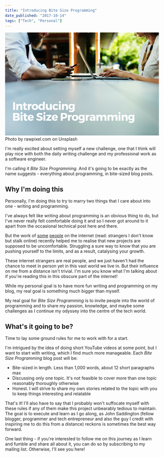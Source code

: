 ```yaml
---
title: "Introducing Bite Size Programming"
date_published: "2017-10-14"
tags: ["Tech", "Personal"]
---
```


![introducing bite size programming banner nickang blog](images/introducing-bite-size-programming-banner-nickang-blog.png) Photo by rawpixel.com on Unsplash

I'm really excited about setting myself a new challenge, one that I think will play nice with both the daily writing challenge and my professional work as a software engineer.

I'm calling it _Bite Size Programming_. And it's going to be exactly as the name suggests - everything about programming, in bite-sized blog posts.

## Why I'm doing this

Personally, I'm doing this to try to marry two things that I care about into one - writing and programming.

I've always felt like writing about programming is an obvious thing to do, but I've never really felt comfortable doing it and so I never got around to it apart from the occasional technical post here and there.

But the work of [some](https://john.do/bad-start/) [people](https://www.youtube.com/channel/UCnePINazJJpbn9FWaq_skQA/videos) on the internet (read: strangers I don't know but stalk online) recently helped me to realise that new projects are supposed to be uncomfortable. Struggling a sure way to know that you are pushing yourself to the limits, and as a result, catalysing your growth.

These internet strangers are real people, and we just haven't had the chance to meet in person yet in this vast world we live in. But their influence on me from a distance isn't trivial. I'm sure you know what I'm talking about if you're reading this in this obscure part of the internet!

While my personal goal is to have more fun writing and programming on my blog, my real goal is something much bigger than myself.

My real goal for _Bite Size Programming_ is to invite people into the world of programming and to share my passion, knowledge, and maybe some challenges as I continue my odyssey into the centre of the tech world.

## What's it going to be?

Time to lay some ground rules for me to work with for a start.

I'm intrigued by the idea of doing short YouTube videos at some point, but I want to start with writing, which I find much more manageable. Each _Bite Size Programming_ blog post will be:

- Bite-sized in length. Less than 1,000 words, about 12 short paragraphs max
- Discussing only one topic. It's not feasible to cover more than one topic reasonably thoroughly otherwise
- Honest. I will strive to share my own stories related to the topic with you to keep things interesting and relatable

That's it! I'll also have to say that I probably won't suffocate myself with these rules if any of them make this project unbearably tedious to maintain. The goal is to execute and learn as I go along, as John Saddington (fellow blogger, programmer and tech entrepreneur and also the guy I credit with inspiring me to do this from a distance) reckons is sometimes the best way forward.

One last thing - if you're interested to follow me on this journey as I learn and fumble and share all about it, you can do so by subscribing to my mailing list. Otherwise, I'll see you here!
